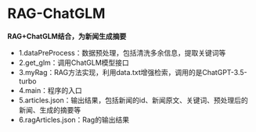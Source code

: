 # RAG-ChatGLM
**RAG+ChatGLM结合，为新闻生成摘要**

* 1.dataPreProcess：数据预处理，包括清洗多余信息，提取关键词等 
* 2.get_glm：调用ChatGLM模型接口
* 3.myRag：RAG方法实现，利用data.txt增强检索，调用的是ChatGPT-3.5-turbo
* 4.main：程序的入口
* 5.articles.json：输出结果，包括新闻的id、新闻原文、关键词、预处理后的新闻、生成的摘要等
* 6.ragArticles.json：Rag的输出结果
